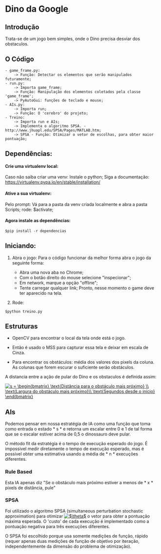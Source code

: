 # Dino da Google

## Introdução

Trata-se de um jogo bem simples, onde o Dino precisa desviar dos obstaculos.

## O Código
	- game_frame.py:
		-> Função: Detectar os elementos que serão manipulados futuramente;
	- run.py:
		-> Importa game_frame;
		-> Função: Manipulação dos elementos coletados pela classe 'game_frame';
		-> PyAutoGui: funções de teclado e mouse;
	- AIs.py:
		-> Importa run;
		-> Função: O 'cerebro' do projeto;
	- Treino:
		-> Importa run e AIs;
		-> Implementa o algoritmo SPSA. - http://www.jhuapl.edu/SPSA/Pages/MATLAB.htm;
		-> SPSA - Função: Otimizar o vetor de escolhas, para obter maior pontuação;

## Dependências:

#### Crie uma virtualenv local:

Caso não saiba criar uma venv: 
	Instale o python;
	Siga a documentação: https://virtualenv.pypa.io/en/stable/installation/
	
#### Ative a sua virtualenv:

Pelo prompt:
	Vá para a pasta da venv criada localmente e abra a pasta Scripts;
	rode: $activate;

#### Agora instale as dependências:

```
$pip install -r dependencias
```

## Iniciando:

1. Abra o jogo:
Para o código funcionar da melhor forma abra o jogo da seguinte forma:
	- Abra uma nova aba no Chrome;
	- Com o botão direito do mouse selecione "inspecionar";
	- Em network, marque a opção "offline";
	- Tente carregar qualquer link;
Pronto, nesse momento o game deve ter aparecido na tela.

2. Rode:
```
$python treino.py
```

## Estruturas

- OpenCV para encontrar o local da tela onde está o jogo. 

- Então é usado o MSS para capturar essa tela e deixar em escala de Cinza. 

- Para encontrar os obstáculos: média dos valores dos pixels da coluna.
  As colunas que forem escurar o suficiente serão obstáculos. 

A distancia entre a ação de pular do Dino e os obstaculos é definida assim:


<a href="http://www.codecogs.com/eqnedit.php?latex=s&space;=&space;\begin{bmatrix}&space;\text{Distancia&space;para&space;o&space;obstaculo&space;mais&space;proximo}&space;\\&space;\text{Largura&space;&space;do&space;obstaculo&space;mais&space;proximo}\\&space;\text{Segundos&space;desde&space;o&space;inicio}&space;\end{bmatrix}" target="_blank"><img src="http://latex.codecogs.com/gif.latex?s&space;=&space;\begin{bmatrix}&space;\text{Distancia&space;para&space;o&space;obstaculo&space;mais&space;proximo}&space;\\&space;\text{Largura&space;do&space;obstaculo&space;mais&space;proximo}\\&space;\text{Segundos&space;desde&space;o&space;inicio&space;do&space;jogo}&space;\end{bmatrix}" title="s = \begin{bmatrix} \text{Distância para o obstáculo mais próximo} \\ \text{Largura do obstáculo mais próximo}\\ \text{Segundos desde o início} \end{bmatrix}" /></a>


## AIs 

Podemos pensar em nossa estratégia de IA como uma função que toma como entrada o estado * s * e retorna um escalar entre 0 e 1 de tal forma que se o escalar estiver acima de 0,5 o dinossauro deve pular.

O método fit da estratégia é o tempo de execução esperado do jogo. É impossivel medir diretamente o tempo de execução esperado, mas é possível obter uma estimativa usando a média de * n * execuções diferentes.


### Rule Based

Esta IA apenas diz "Se o obstáculo mais próximo estiver a menos de * x * pixels de distância, pule"


### SPSA

Foi utilizado o algoritmo SPSA (simultaneous perturbation stochastic approximation) para otimizar <a href="http://www.codecogs.com/eqnedit.php?latex=$\theta$" target="_blank"><img src="http://latex.codecogs.com/gif.latex?$\theta$" title="$\theta$" /></a> o vetor para obter a pontuação máxima esperada. O 'custo' de cada execução é implementado como a pontuação negativa para três execuções diferentes.

O SPSA foi escolhido porque usa somente medições de função, rápido (requer apenas duas medições de função de objetivo por iteração, independentemente da dimensão do problema de otimização).
